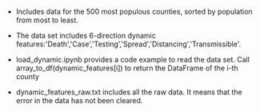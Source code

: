 - Includes data for the 500 most populous counties, sorted by population from most to least.

- The data set includes 6-direction dynamic features:'Death','Case','Testing','Spread','Distancing','Transmissible'.

- load_dynamic.ipynb provides a code example to read the data set. Call array_to_df(dynamic_features[i]) to return the DataFrame of the i-th county

- dynamic_features_raw.txt includes all the raw data. It means that the error in the data has not been cleared.
